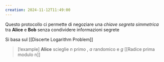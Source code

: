 ```yaml
---
creation: 2024-11-12T11:49:00
---
```

Questo protocollo ci permette di negoziare una *chiave segreta simmetrica* tra **Alice** e **Bob** senza condividere informazioni segrete 

Si basa sul [[Discerte Logarithm Problem]]

>[!example] 
>**Alice** scieglie $n$ primo , $a$ randomico e $g$ [[Radice prima modulo n]] 